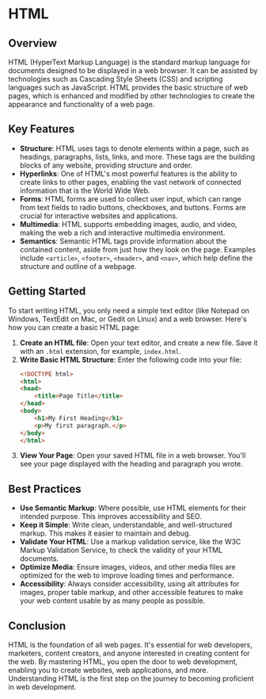 # HTML

## Overview
HTML (HyperText Markup Language) is the standard markup language for documents designed to be displayed in a web browser. It can be assisted by technologies such as Cascading Style Sheets (CSS) and scripting languages such as JavaScript. HTML provides the basic structure of web pages, which is enhanced and modified by other technologies to create the appearance and functionality of a web page.

## Key Features
- **Structure**: HTML uses tags to denote elements within a page, such as headings, paragraphs, lists, links, and more. These tags are the building blocks of any website, providing structure and order.
- **Hyperlinks**: One of HTML's most powerful features is the ability to create links to other pages, enabling the vast network of connected information that is the World Wide Web.
- **Forms**: HTML forms are used to collect user input, which can range from text fields to radio buttons, checkboxes, and buttons. Forms are crucial for interactive websites and applications.
- **Multimedia**: HTML supports embedding images, audio, and video, making the web a rich and interactive multimedia environment.
- **Semantics**: Semantic HTML tags provide information about the contained content, aside from just how they look on the page. Examples include `<article>`, `<footer>`, `<header>`, and `<nav>`, which help define the structure and outline of a webpage.

## Getting Started
To start writing HTML, you only need a simple text editor (like Notepad on Windows, TextEdit on Mac, or Gedit on Linux) and a web browser. Here's how you can create a basic HTML page:

1. **Create an HTML file**: Open your text editor, and create a new file. Save it with an `.html` extension, for example, `index.html`.
2. **Write Basic HTML Structure**: Enter the following code into your file:
   ```html
   <!DOCTYPE html>
   <html>
   <head>
       <title>Page Title</title>
   </head>
   <body>
       <h1>My First Heading</h1>
       <p>My first paragraph.</p>
   </body>
   </html>
   ```
3. **View Your Page**: Open your saved HTML file in a web browser. You'll see your page displayed with the heading and paragraph you wrote.

## Best Practices
- **Use Semantic Markup**: Where possible, use HTML elements for their intended purpose. This improves accessibility and SEO.
- **Keep it Simple**: Write clean, understandable, and well-structured markup. This makes it easier to maintain and debug.
- **Validate Your HTML**: Use a markup validation service, like the W3C Markup Validation Service, to check the validity of your HTML documents.
- **Optimize Media**: Ensure images, videos, and other media files are optimized for the web to improve loading times and performance.
- **Accessibility**: Always consider accessibility, using alt attributes for images, proper table markup, and other accessible features to make your web content usable by as many people as possible.

## Conclusion
HTML is the foundation of all web pages. It's essential for web developers, marketers, content creators, and anyone interested in creating content for the web. By mastering HTML, you open the door to web development, enabling you to create websites, web applications, and more. Understanding HTML is the first step on the journey to becoming proficient in web development.